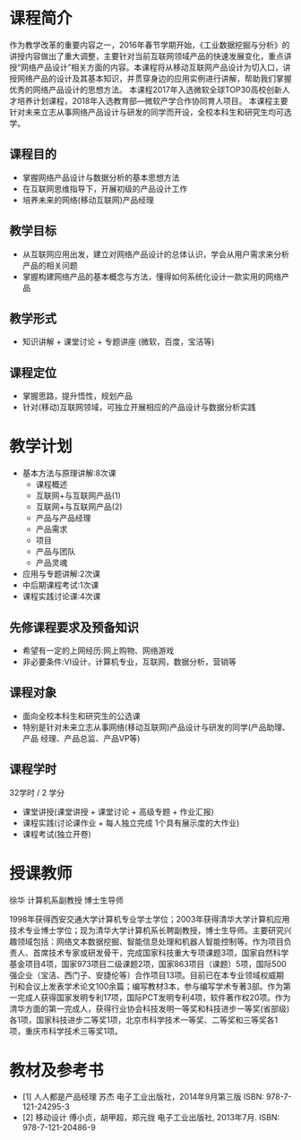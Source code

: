 # 课程简介
作为教学改革的重要内容之一，2016年春节学期开始，《工业数据挖掘与分析》的讲授内容做出了重大调整，主要针对当前互联网领域产品的快速发展变化，重点讲授“网络产品设计”相关方面的内容。本课程将从移动互联网产品设计为切入口，讲授网络产品的设计及其基本知识，并贯穿身边的应用实例进行讲解，帮助我们掌握优秀的网络产品设计的思想方法。 本课程2017年入选微软全球TOP30高校创新人才培养计划课程，2018年入选教育部—微软产学合作协同育人项目。 本课程主要针对未来立志从事网络产品设计与研发的同学而开设，全校本科生和研究生均可选学。

## 课程目的
* 掌握网络产品设计与数据分析的基本思想方法 
* 在互联网思维指导下，开展初级的产品设计工作 
* 培养未来的网络(移动互联网)产品经理

## 教学目标
* 从互联网应用出发，建立对网络产品设计的总体认识，学会从用户需求来分析产品的相关问题
* 掌握构建网络产品的基本概念与方法，懂得如何系统化设计一款实用的网络产品

## 教学形式
* 知识讲解 + 课堂讨论 + 专题讲座 (微软，百度，宝洁等)

## 课程定位
* 掌握思路，提升悟性，规划产品
* 针对(移动)互联网领域，可独立开展相应的产品设计与数据分析实践


# 教学计划
* 基本方法与原理讲解:8次课
    * 课程概述
    * 互联网+与互联网产品(1)
    * 互联网+与互联网产品(2)
    * 产品与产品经理
    * 产品需求
    * 项目
    * 产品与团队
    * 产品灵魂
* 应用与专题讲解:2次课
* 中后期课程考试:1次课
* 课程实践讨论课:4次课

## 先修课程要求及预备知识
* 希望有一定的上网经历:网上购物、网络游戏
* 非必要条件:VI设计，计算机专业，互联网，数据分析，营销等

## 课程对象
* 面向全校本科生和研究生的公选课
* 特别是针对未来立志从事网络(移动互联网)产品设计与研发的同学(产品助理、产品 经理、产品总监、产品VP等)

## 课程学时
32学时 / 2 学分
* 课堂讲授(课堂讲授 + 课堂讨论 + 高级专题 + 作业汇报)
* 课程实践(讨论课作业 + 每人独立完成 1个具有展示度的大作业)
* 课程考试(独立开卷)

# 授课教师
徐华   计算机系副教授  博士生导师

1998年获得西安交通大学计算机专业学士学位；2003年获得清华大学计算机应用技术专业博士学位；现为清华大学计算机系长聘副教授，博士生导师。主要研究兴趣领域包括：网络文本数据挖掘、智能信息处理和机器人智能控制等。作为项目负责人、首席技术专家或研发骨干，完成国家科技重大专项课题3项，国家自然科学基金项目4项，国家973项目二级课题2项，国家863项目（课题）5项，国际500强企业（宝洁、西门子、安捷伦等）合作项目13项。目前已在本专业领域权威期刊和会议上发表学术论文100余篇；编写教材3本，参与编写学术专著3部。作为第一完成人获得国家发明专利17项，国际PCT发明专利4项，软件著作权20项。作为清华方面的第一完成人，获得行业协会科技发明一等奖和科技进步一等奖(省部级)各1项，国家科技进步二等奖1项，北京市科学技术一等奖、二等奖和三等奖各1项，重庆市科学技术三等奖1项。

# 教材及参考书
* [1] 人人都是产品经理 苏杰 电子工业出版社，2014年9月第三版 ISBN: 978-7-121-24295-3 
* [2] 移动设计 傅小贞，胡甲超，郑元拢 电子工业出版社, 2013年7月. ISBN: 978-7-121-20486-9


